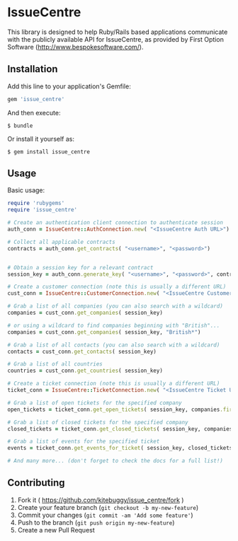 # IssueCentre

This library is designed to help Ruby/Rails based applications
communicate with the publicly available API for IssueCentre, as
provided by First Option Software (http://www.bespokesoftware.com/).


## Installation

Add this line to your application's Gemfile:

```ruby
gem 'issue_centre'
```

And then execute:

    $ bundle

Or install it yourself as:

    $ gem install issue_centre

## Usage

Basic usage:

```ruby
require 'rubygems'
require 'issue_centre'

# Create an authentication client connection to authenticate session
auth_conn = IssueCentre::AuthConnection.new( "<IssueCentre Auth URL>")

# Collect all applicable contracts
contracts = auth_conn.get_contracts( "<username>", "<password>")


# Obtain a session key for a relevant contract
session_key = auth_conn.generate_key( "<username>", "<password>", contracts.last[:id])

# Create a customer connection (note this is usually a different URL)
cust_conn = IssueCentre::CustomerConnection.new( "<IssueCentre Customer URL>"), session_key)

# Grab a list of all companies (you can also search with a wildcard)
companies = cust_conn.get_companies( session_key)

# or using a wildcard to find companies beginning with "British"...
companies = cust_conn.get_companies( session_key, "British*")

# Grab a list of all contacts (you can also search with a wildcard)
contacts = cust_conn.get_contacts( session_key)

# Grab a list of all countries
countries = cust_conn.get_countries( session_key)

# Create a ticket connection (note this is usually a different URL)
ticket_conn = IssueCentre::TicketConnection.new( "<IssueCentre Ticket URL>", session_key)

# Grab a list of open tickets for the specified company
open_tickets = ticket_conn.get_open_tickets( session_key, companies.first[:id], 100, 1)

# Grab a list of closed tickets for the specified company
closed_tickets = ticket_conn.get_closed_tickets( session_key, companies.first[:id], 100, 1)

# Grab a list of events for the specified ticket
events = ticket_conn.get_events_for_ticket( session_key, closed_tickets.last[:id])

# And many more... (don't forget to check the docs for a full list!)
```

## Contributing

1. Fork it ( https://github.com/kitebuggy/issue_centre/fork )
2. Create your feature branch (`git checkout -b my-new-feature`)
3. Commit your changes (`git commit -am 'Add some feature'`)
4. Push to the branch (`git push origin my-new-feature`)
5. Create a new Pull Request
